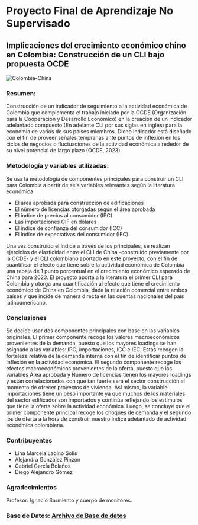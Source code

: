 # Proyecto Final de Aprendizaje No Supervisado
## Implicaciones del crecimiento económico chino en Colombia: Construcción de un CLI bajo propuesta OCDE
![Colombia-China](https://tse3.mm.bing.net/th?id=OIP.C8eqQAjvo9lxY5gEnxca0wHaDM&pid=Api&P=0&h=180)

### Resumen:

Construcción de un indicador de seguimiento a la actividad económica de Colombia que complementa el trabajo iniciado por la OCDE (Organización para la Cooperación y Desarrollo Económico) en la creación de un indicador adelantado compuesto (En adelante CLI por sus siglas en inglés) para la economía de varios de sus países miembros. Dicho indicador está diseñado con el fin de proveer señales tempranas ante puntos de inflexión en los ciclos de negocios o fluctuaciones de la actividad económica alrededor de su nivel potencial de largo plazo (OCDE, 2023).

### Metodología y variables utilizadas:

Se usa la metodología de componentes principales para construir un CLI para Colombia a partir de seis variables relevantes según la literatura económica: 

* El área aprobada para construcción de edificaciones 
* El número de licencias otorgadas según el área aprobada
* El índice de precios al consumidor (IPC)
* Las importaciones CIF en dólares
* El índice de confianza del consumidor (ICC) 
* El índice de expectativas del consumidor (IEC). 

Una vez construido el índice a través de los principales, se realizan ejercicios de elasticidad entre el CLI de China -construido previamente por la OCDE- y el CLI colombiano aportado en este proyecto, con el fin de cuantificar el efecto que tiene sobre la actividad económica de Colombia una rebaja de 1 punto porcentual en el crecimiento económico esperado de China para 2023.
El proyecto aporta a la literatura el primer CLI para Colombia y otorga una cuantificación al efecto que tiene el crecimiento económico de China en Colombia, dada la relación comercial entre ambos países y que incide de manera directa en las cuentas nacionales del país latinoamericano.

### Conclusiones

Se decide usar dos componentes principales con base en las variables originales. El primer componente recoge los valores macroeconómicos provenientes de la demanda, puesto que los mayores loadings se han asignado a las variables: IPC, importaciones, ICC e IEC. Estas recogen la fortaleza relativa de la demanda interna con el fin de identificar puntos de inflexión en la actividad económica.
El segundo componente recoge los efectos macroeconómicos provenientes de la oferta, puesto que las variables Área aprobada y Número de licencias tienen los mayores loadings y están correlacionados con qué tan fuerte será el sector construcción al momento de ofrecer proyectos de vivienda. Así mismo, la variable importaciones tiene un peso importante ya que muchos de los materiales del sector edificador son importados y continúa reflejando los estímulos que tiene la oferta sobre la actividad económica.
Luego, se concluye que el primer componente principal recoge los choques de demanda y el segundo los de oferta a la hora de construir nuestro índice adelantado de actividad económica colombiana.

### Contribuyentes
* Lina Marcela Ladino Solis
* Alejandra González Pinzón
* Gabriel García Bolaños
* Diego Alejandro Gómez

### Agradecimientos
Profesor: Ignacio Sarmiento y cuerpo de monitores.


### Base de Datos: [Archivo de Base de datos](https://github.com/gabrielbga/AprendizajeNoSupervisado/raw/main/ProyectoFinal/BDD.xlsx)
